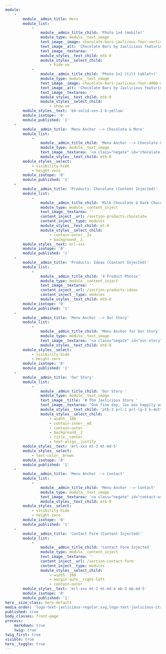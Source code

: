 ```yaml
---
module:
    -
        module__admin_title: Hero
        module_list:
            -
                module__admin_title_child: 'Photo 1x4 (mobile)'
                module_type: module__text_image
                text_image__image: chocolate-bars-jaxlicous-four-vertical-1000-web.jpg
                text_image__alt: 'Chocolate Bars by Jaxlicious featuring individual kids in vertical row'
                text_image__textarea: ''
                module_styles__text_child: mtb-0
                module_styles__select_child:
                    - hide-sm
            -
                module__admin_title_child: 'Photo 2x2 (tilt tablet+)'
                module_type: module__text_image
                text_image__image: chocolate-bars-jaxlicous-four-4000-medium.jpg
                text_image__alt: 'Chocolate Bars by Jaxlicious featuring individual kids in 2 by 2 grid'
                text_image__textarea: ''
                module_styles__text_child: mtb-0
                module_styles__select_child:
                    - show-sm
        module_styles__text: 'bb-solid-xxs-2 b-yellow'
        module_isotope: '0'
        module_published: '1'
    -
        module__admin_title: 'Menu Anchor --> Chocolate & More'
        module_list:
            -
                module__admin_title_child: 'Menu Anchor --> Chocolate & More'
                module_type: module__text_image
                text_image__textarea: '<a class="negate" id="chocolate-and-more" name="chocolate-and-more"></a>'
                module_styles__text_child: mtb-0
        module_styles__select:
            - visibility-hide
            - height-zero
        module_isotope: '0'
        module_published: '1'
    -
        module__admin_title: 'Products: Chocolate (Content Injected)'
        module_list:
            -
                module__admin_title_child: 'Milk Chocolate & Dark Chocolate Bars: All 4 Kids'
                module_type: module__content_inject
                text_image__textarea: ''
                content_inject__url: /section-products-chocolate
                content_inject__type: modules
                module_styles__text_child: mt-0
                module_styles__select_child:
                    - contain-outer__2x
                    - background__2
        module_styles__text: mrl-xxs
        module_isotope: '0'
        module_published: '1'
    -
        module__admin_title: 'Products: Ideas (Content Injected)'
        module_list:
            -
                module__admin_title_child: '4 Product Photos'
                module_type: module__content_inject
                text_image__textarea: ''
                content_inject__url: /section-products-ideas
                content_inject__type: modules
                module_styles__text_child: mtb-0
        module_isotope: '0'
        module_published: '1'
    -
        module__admin_title: 'Menu Anchor --> Our Story'
        module_list:
            -
                module__admin_title_child: 'Menu Anchor for Our Story'
                module_type: module__text_image
                text_image__textarea: '<a class="negate" id="our-story" name="our-story"></a>'
                module_styles__text_child: mtb-0
        module_styles__select:
            - visibility-hide
            - height-zero
        module_isotope: '0'
        module_published: '1'
    -
        module__admin_title: 'Our Story'
        module_list:
            -
                module__admin_title_child: 'Our Story '
                module_type: module__text_image
                text_image__title: '# The Jaxlicious Story '
                text_image__textarea: "One fine day, Jax was happily walking along the St. Johns River eating his favorite chocolates. Along came Jay.\r\nNeither boy was paying attention. Then, all of a sudden, **BAM!**\r\nAs chocolate flew in the air, some landed in Jay's mouth. He shouted, \"**THAT'S DELICIOUS**!\"\r\nJax and Jay became good friends, and they eat chocolate almost everyday.\r\nAfter becoming friends with Jes and Jen, they all decided to get together to create **chocolate bars for everyone**."
                module_styles__text_child: 'ptb-3 prl-1 prl-lg-3 b-dotted-xxs-3 b-yellow'
                module_styles__select_child:
                    - width__100
                    - contain-inner__md
                    - contain-outer
                    - background__2
                    - title__center
                    - text-align__justify
        module_styles__text: 'mrl-xxs mt-3 mt-md-5'
        module_styles__select:
            - text-color__brown
        module_isotope: '0'
        module_published: '1'
    -
        module__admin_title: 'Menu Anchor --> Contact'
        module_list:
            -
                module__admin_title_child: 'Menu Anchor --> Contact'
                module_type: module__text_image
                text_image__textarea: '<a class="negate" id="contact-us" name="contact-us"></a>'
                module_styles__text_child: mtb-0
        module_styles__select:
            - visibility-hide
            - height-zero
        module_isotope: '0'
        module_published: '1'
    -
        module__admin_title: 'Contact Form (Content Injected)'
        module_list:
            -
                module__admin_title_child: 'Contact Form Injected'
                module_type: module__content_inject
                text_image__textarea: ''
                content_inject__url: /section-contact-form
                content_inject__type: modules
                module_styles__select_child:
                    - width__100
                    - margin-auto__right-left
                    - contain-outer
        module_styles__text: 'mrl-xxs mt-2 mt-md-4 mb-3 mb-md-5'
        module_isotope: '0'
        module_published: '1'
hero__size_class: hero-default
media_order: 'logo-text-jaxlicious-regular.svg,logo-text-jaxlicious-italic.svg,logo-text-bam-thats-delicious.svg,jaxlicious-jax.svg,jaxlicious-jay.svg,jaxlicious-jen.svg,jaxlicious-jes.svg,logo-kids-and-text.svg,DSC03706-cropped-1920-high.jpg,DSC03828_cropped-1000-web.jpg,DSC03693-cropped-4000-medium.jpg'
published: true
body_classes: front-page
process:
    markdown: true
    twig: true
twig_first: true
visible: true
hero__toggle: true
---
```


